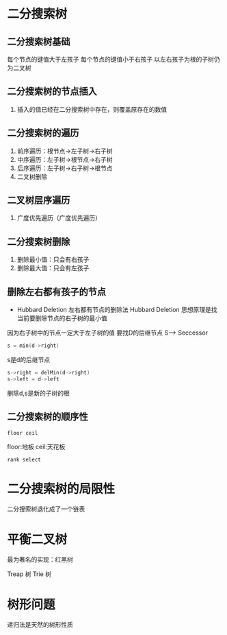 # 二分搜索树
## 二分搜索树基础
每个节点的键值大于左孩子
每个节点的键值小于右孩子
以左右孩子为根的子树仍为二叉树

##  二分搜索树的节点插入
1.  插入的值已经在二分搜索树中存在，则覆盖原存在的数值

##  二分搜索树的遍历
1.  前序遍历：根节点->左子树->右子树
2.  中序遍历：左子树->根节点->右子树
3.  后序遍历：左子树->右子树->根节点
4.  二叉树删除


##  二叉树层序遍历
1.  广度优先遍历（广度优先遍历）

##  二分搜索树删除
1.  删除最小值：只会有右孩子
2.  删除最大值：只会有左孩子

## 删除左右都有孩子的节点

* Hubbard Deletion
左右都有节点的删除法 Hubbard Deletion
思想原理是找当前要删除节点的右子树的最小值

因为右子树中的节点一定大于左子树的值
要找D的后继节点 S--> Seccessor

```c++
s = min(d->right)
```
s是d的后继节点
```c++
s->right = delMin(d->right)
s->left = d->left
```
删除d,s是新的子树的根

## 二分搜索树的顺序性
```
floor ceil
```
floor:地板
ceil:天花板

```
rank select
```

# 二分搜索树的局限性

二分搜索树退化成了一个链表


# 平衡二叉树
最为著名的实现：红黑树

Treap 树
Trie 树

# 树形问题
递归法是天然的树形性质
